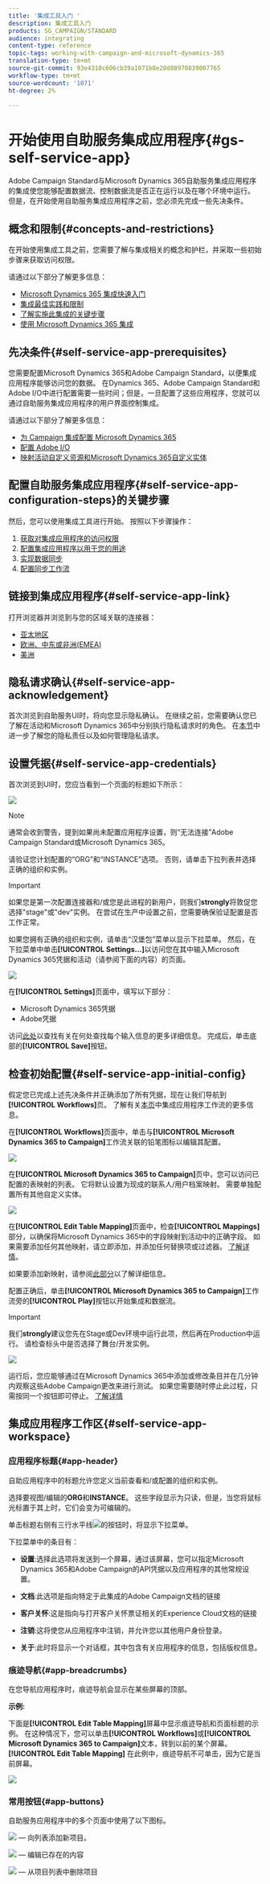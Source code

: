 ```yaml
---
title: '集成工具入门 '
description: 集成工具入门
products: SG_CAMPAIGN/STANDARD
audience: integrating
content-type: reference
topic-tags: working-with-campaign-and-microsoft-dynamics-365
translation-type: tm+mt
source-git-commit: 93e4310c606cb39a1071b8e20d88978839007765
workflow-type: tm+mt
source-wordcount: '1071'
ht-degree: 2%

---
```



# 开始使用自助服务集成应用程序{#gs-self-service-app}

Adobe Campaign Standard与Microsoft Dynamics 365自助服务集成应用程序的集成使您能够配置数据流、控制数据流是否正在运行以及在哪个环境中运行。 但是，在开始使用自助服务集成应用程序之前，您必须先完成一些先决条件。

## 概念和限制{#concepts-and-restrictions}

在开始使用集成工具之前，您需要了解与集成相关的概念和护栏，并采取一些初始步骤来获取访问权限。

请通过以下部分了解更多信息：

* [Microsoft Dynamics 365 集成快速入门](../../integrating/using/d365-acs-get-started.md)
* [集成最佳实践和限制](../../integrating/using/d365-acs-notices-and-recommendations.md)
* [了解实施此集成的关键步骤](../../integrating/using/d365-acs-get-started.md#request-and-implement-this-integration)
* [使用 Microsoft Dynamics 365 集成](../../integrating/using/d365-acs-using-the-integration.md)

## 先决条件{#self-service-app-prerequisites}

您需要配置Microsoft Dynamics 365和Adobe Campaign Standard，以便集成应用程序能够访问您的数据。 在Dynamics 365、Adobe Campaign Standard和Adobe I/O中进行配置需要一些时间；但是，一旦配置了这些应用程序，您就可以通过自助服务集成应用程序的用户界面控制集成。

请通过以下部分了解更多信息：

* [为 Campaign 集成配置 Microsoft Dynamics 365](../../integrating/using/d365-acs-configure-d365.md)
* [配置 Adobe I/O](../../integrating/using/d365-acs-configure-adobe-io.md)
* [映射活动自定义资源和Microsoft Dynamics 365自定义实体](../../integrating/using/d365-acs-notices-and-recommendations.md)

## 配置自助服务集成应用程序{#self-service-app-configuration-steps}的关键步骤

然后，您可以使用集成工具进行开始。 按照以下步骤操作：

1. [获取对集成应用程序的访问权限](../../integrating/using/d365-acs-self-service-app-control-access.md)
1. [配置集成应用程序以用于您的用途](../../integrating/using/d365-acs-self-service-app-settings.md)
1. [实现数据同步](../../integrating/using/d365-acs-self-service-app-data-sync.md)
1. [配置同步工作流](../../integrating/using/d365-acs-self-service-app-workflows.md)

## 链接到集成应用程序{#self-service-app-link}

打开浏览器并浏览到与您的区域关联的连接器：

* [亚太地区](https://d365-acs-ap.ea.adobe.com/)
* [欧洲、中东或非洲(EMEA)](https://d365-acs-em.ea.adobe.com/)
* [美洲](https://d365-acs-am.ea.adobe.com/)

## 隐私请求确认{#self-service-app-acknowledgement}

首次浏览到自助服务UI时，将向您显示隐私确认。 在继续之前，您需要确认您已了解在活动和Microsoft Dynamics 365中分别执行隐私请求时的角色。
在[本节](../../integrating/using/d365-acs-notices-and-recommendations.md#acs-msdyn-manage-privacy)中进一步了解您的隐私责任以及如何管理隐私请求。

## 设置凭据{#self-service-app-credentials}

首次浏览到UI时，您应当看到一个页面的标题如下所示：

![](assets/do-not-localize/d365-to-acs-ui-header.png)

>[!NOTE]
>
> 通常会收到警告，提到如果尚未配置应用程序设置，则“无法连接”Adobe Campaign Standard或Microsoft Dynamics 365。

请验证您计划配置的“ORG”和“INSTANCE”选项。  否则，请单击下拉列表并选择正确的组织和实例。

>[!IMPORTANT]
>
> 如果您是第一次配置连接器和/或您是此进程的新用户，则我们&#x200B;**strongly**&#x200B;将敦促您选择&quot;stage&quot;或&quot;dev&quot;实例。 在尝试在生产中设置之前，您需要确保验证配置是否工作正常。

如果您拥有正确的组织和实例，请单击“汉堡包”菜单以显示下拉菜单。 然后，在下拉菜单中单击&#x200B;**[!UICONTROL Settings...]**&#x200B;以访问您在其中输入Microsoft Dynamics 365凭据和活动（请参阅下面的内容）的页面。

![](assets/do-not-localize/d365-to-acs-ui-page-workflows-menu-pointers.png)

在&#x200B;**[!UICONTROL Settings]**&#x200B;页面中，填写以下部分：

* Microsoft Dynamics 365凭据
* Adobe凭据

访问[此处](../../integrating/using/d365-acs-self-service-app-settings.md)以查找有关在何处查找每个输入信息的更多详细信息。 完成后，单击底部的&#x200B;**[!UICONTROL Save]**&#x200B;按钮。

## 检查初始配置{#self-service-app-initial-config}

假定您已完成上述先决条件并正确添加了所有凭据，现在让我们导航到&#x200B;**[!UICONTROL Workflows]**&#x200B;页。 了解有关[本页](../../integrating/using/d365-acs-self-service-app-workflows.md)中集成应用程序工作流的更多信息。

在&#x200B;**[!UICONTROL Workflows]**&#x200B;页面中，单击与&#x200B;**[!UICONTROL Microsoft Dynamics 365 to Campaign]**&#x200B;工作流关联的铅笔图标以编辑其配置。

![](assets/do-not-localize/d365-to-acs-ui-page-workflows-ingress-edit-pointer.png)

在&#x200B;**[!UICONTROL Microsoft Dynamics 365 to Campaign]**&#x200B;页中，您可以访问已配置的表映射的列表。  它将默认设置为现成的联系人/用户档案映射。 需要单独配置所有其他自定义实体。

![](assets/do-not-localize/d365-to-acs-ui-page-ingress-top-pointers.png)

在&#x200B;**[!UICONTROL Edit Table Mapping]**&#x200B;页面中，检查&#x200B;**[!UICONTROL Mappings]**&#x200B;部分，以确保将Microsoft Dynamics 365中的字段映射到活动中的正确字段。 如果需要添加任何其他映射，请立即添加，并添加任何替换项或过滤器。 [了解详情](../../integrating/using/d365-acs-self-service-app-data-sync.md)。

如果要添加新映射，请参阅[此部分](../../integrating/using/d365-acs-self-service-app-data-sync.md#add-a-new-mapping)以了解详细信息。

配置正确后，单击&#x200B;**[!UICONTROL Microsoft Dynamics 365 to Campaign]**&#x200B;工作流旁的&#x200B;**[!UICONTROL Play]**&#x200B;按钮以开始集成和数据流。

>[!IMPORTANT]
>
>我们&#x200B;**strongly**&#x200B;建议您先在Stage或Dev环境中运行此项，然后再在Production中运行。 请检查标头中是否选择了舞台/开发实例。


![](assets/do-not-localize/d365-to-acs-ui-page-workflows-ingress-play-pointer.png)

运行后，您应能够通过在Microsoft Dynamics 365中添加或修改条目并在几分钟内观察这些Adobe Campaign更改来进行测试。 如果您需要随时停止此过程，只需按同一个按钮即可停止。 [了解详情](../../integrating/using/d365-acs-self-service-app-workflows.md#workflow-status)


## 集成应用程序工作区{#self-service-app-workspace}

### 应用程序标题{#app-header}

自助应用程序中的标题允许您定义当前查看和/或配置的组织和实例。

选择要视图/编辑的&#x200B;**ORG**&#x200B;和&#x200B;**INSTANCE**。 这些字段显示为只读，但是，当您将鼠标光标置于其上时，它们会变为可编辑的。

单击标题右侧有三行水平线![](assets//do-not-localize/d365-to-acs-icon-hamburger.png)的按钮时，将显示下拉菜单。

下拉菜单中的条目有：

* **设置**:选择此选项将发送到一个屏幕，通过该屏幕，您可以指定Microsoft Dynamics 365和Adobe Campaign的API凭据以及应用程序的其他常规设置。

* **文档**:此选项是指向特定于此集成的Adobe Campaign文档的链接

* **客户关怀**:这是指向与打开客户关怀票证相关的Experience Cloud文档的链接

* **注销**:这将使您从应用程序中注销，并允许您以其他用户身份登录。

* **关于**:此时将显示一个对话框，其中包含有关应用程序的信息，包括版权信息。

### 痕迹导航{#app-breadcrumbs}

在您导航应用程序时，痕迹导航会显示在某些屏幕的顶部。

**示例:**

下面是&#x200B;**[!UICONTROL Edit Table Mapping]**&#x200B;屏幕中显示痕迹导航和页面标题的示例。 在这种情况下，您可以单击&#x200B;**[!UICONTROL Workflows]**&#x200B;或&#x200B;**[!UICONTROL Microsoft Dynamics 365 to Campaign]**&#x200B;文本，转到以前的某个屏幕。 **[!UICONTROL Edit Table Mapping]** 在此例中，痕迹导航不可单击，因为它是当前屏幕。

![](assets/do-not-localize/d365-to-acs-breadcrumbs-ingress.png)

### 常用按钮{#app-buttons}

自助服务应用程序中的多个页面中使用了以下图标。

![](assets/do-not-localize/d365-to-acs-icon-add.png)  — 向列表添加新项目。

![](assets/do-not-localize/d365-to-acs-icon-edit.png)  — 编辑已存在的内容

![](assets/do-not-localize/d365-to-acs-icon-delete.png)  — 从项目列表中删除项目
